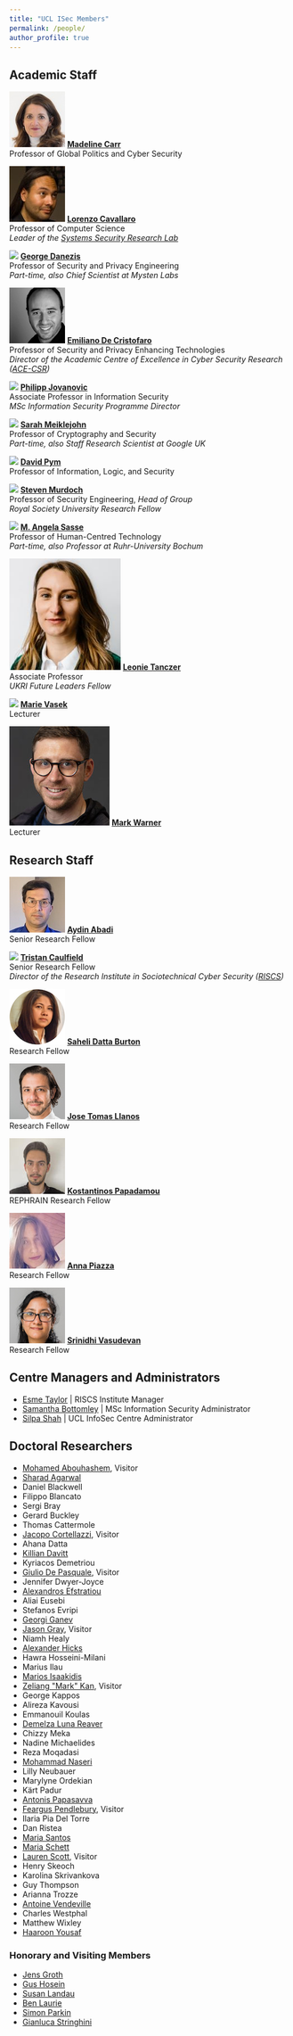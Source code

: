 ```yaml
---
title: "UCL ISec Members"
permalink: /people/
author_profile: true
---
```


## Academic Staff  

<p class="profile"><img src="../images/madeline2.jpg" class="profilephoto" />
<a href="https://www.ucl.ac.uk/computer-science/people/professor-madeline-carr"><strong>Madeline Carr</strong></a><br />
Professor of Global Politics and Cyber Security</p>

<p class="profile"><img src="../images/lorenzo.jpg" class="profilephoto" />
<a href="https://scholar.google.com/citations?user=oWT7fIYAAAAJ&hl=en"><strong>Lorenzo Cavallaro</strong></a><br />
Professor of Computer Science<br />
<em>Leader of the <a href="https://s2lab.cs.ucl.ac.uk">Systems Security Research Lab</a></em></p>

<p class="profile"><img src="../images/george.jpg" class="profilephoto" />
<a href="http://www0.cs.ucl.ac.uk/staff/G.Danezis/"><strong>George Danezis</strong></a><br />
Professor of Security and Privacy Engineering<br>
<em>Part-time, also Chief Scientist at Mysten Labs</em></p>

<p class="profile"><img src="../images/emiliano2.jpg" class="profilephoto" />
<a href="https://emilianodc.com/"><strong>Emiliano De Cristofaro</strong></a><br />
Professor of Security and Privacy Enhancing Technologies<br />
<em>Director of the Academic Centre of Excellence in Cyber Security Research (<a href="https://www.ucl.ac.uk/cybersecurity-centre-of-excellence/">ACE-CSR</a>) </em></p>

<p class="profile"><img src="../images/philipp.jpg" class="profilephoto" />
<a href="https://philipp.jovanovic.io/"><strong>Philipp Jovanovic</strong></a><br />
Associate Professor in Information Security<br>
<em>MSc Information Security Programme Director</em></p>

<p class="profile"><img src="../images/sarah.jpg" class="profilephoto" />
<a href="https://smeiklej.com/"><strong>Sarah Meiklejohn</strong></a><br />
Professor of Cryptography and Security<br>
<em>Part-time, also Staff Research Scientist at Google UK</em></p>

<p class="profile"><img src="../images/david.jpg" class="profilephoto" />
<a href="http://www0.cs.ucl.ac.uk/staff/D.Pym/"><strong>David Pym</strong></a><br />
Professor of Information, Logic, and Security</p>


<p class="profile"><img src="../images/steven.jpg" class="profilephoto" />
<a href="https://murdoch.is/"><strong>Steven Murdoch</strong></a><br />
Professor of Security Engineering, <em>Head of Group</em><br>
<em>Royal Society University Research Fellow</em></p>



<p class="profile"><img src="../images/angela.jpg" class="profilephoto" />
<a href="https://uclisec.github.io/people/m_angela_sasse/"><strong>M. Angela Sasse</strong></a><br />
Professor of Human-Centred Technology<br />
<em>Part-time, also Professor at Ruhr-University Bochum</em></p>

<p class="profile"><img src="../images/leonie.jpg" class="profilephoto" />
<a href="https://www.leonietanczer.net/"><strong>Leonie Tanczer</strong></a><br />
Associate Professor<br>
<em>UKRI Future Leaders Fellow</em></p>

<p class="profile"><img src="../images/marie.jpg" class="profilephoto" />
<a href="https://mvasek.com/"><strong>Marie Vasek</strong></a><br />
Lecturer</p>  

<p class="profile"><img src="../images/Mark.jpg" class="profilephoto" />
<a href="https://www.privacurity.com/"><strong>Mark Warner</strong></a><br />
Lecturer</p>

<div class="cf"></div>

## Research Staff



<p class="profile"><img src="../images/aydin2.jpg" class="profilephoto" />
<a href="http://www.AydinAbadi.com"><strong>Aydin Abadi</strong></a><br />
Senior Research Fellow</p>

<p class="profile"><img src="../images/tristan.jpg" class="profilephoto" />
<a href="https://www.tristancaulfield.com/"><strong>Tristan Caulfield</strong></a><br />
Senior Research Fellow<br>
<em>Director of the Research Institute in Sociotechnical Cyber Security (<a href="https://www.riscs.org.uk">RISCS</a>)</em></p>

<p class="profile"><img src="../images/saheli.jpg" class="profilephoto" />
<a href="https://iris.ucl.ac.uk/iris/browse/profile?upi=SDATT23"><strong>Saheli Datta Burton</strong></a><br />
Research Fellow</p>

<p class="profile"><img src="../images/jose.jpg" class="profilephoto" />
<a href="https://www.linkedin.com/in/jose-tomas-llanos-20665935/"><strong>Jose Tomas Llanos</strong></a><br />
Research Fellow</p>

<p class="profile"><img src="../images/kostios.jpg" class="profilephoto" />
<a href="https://netsysci.cut.ac.cy/kostantinos.papadamou/"><strong>Kostantinos Papadamou</strong></a><br />
REPHRAIN Research Fellow </p>


<p class="profile"><img src="../images/anna.jpg" class="profilephoto" />
<a href="https://www.linkedin.com/in/anna-piazza-a31a4845/?originalSubdomain=uk"><strong>Anna Piazza</strong></a><br />
Research Fellow </p>

<p class="profile"><img src="../images/srinidhi.jpg" class="profilephoto" />
<a href="https://iris.ucl.ac.uk/iris/browse/profile?upi=SVASU26"><strong>Srinidhi Vasudevan</strong></a><br />
Research Fellow</p>


<div class="cf"></div>

## Centre Managers and Administrators
- [Esme Taylor](mailto:esme.taylor@ucl.ac.uk) \| RISCS Institute Manager
- [Samantha Bottomley](mailto:s.bottomley@ucl.ac.uk) \| MSc Information Security Administrator 
- [Silpa Shah](mailto:silpa.shah@ucl.ac.uk) \| UCL InfoSec Centre Administrator


## Doctoral Researchers

- [Mohamed Abouhashem](https://s2lab.cs.ucl.ac.uk), Visitor
- [Sharad Agarwal](https://sharad1126.github.io/)
- Daniel Blackwell
- Filippo Blancato
- Sergi Bray
- Gerard Buckley
- Thomas Cattermole
- [Jacopo Cortellazzi](https://s2lab.cs.ucl.ac.uk), Visitor
- Ahana Datta
- [Killian Davitt](https://killiandavitt.me)
- Kyriacos Demetriou
- [Giulio De Pasquale](https://s2lab.cs.ucl.ac.uk), Visitor
- Jennifer Dwyer-Joyce
- [Alexandros Efstratiou](https://alefstrat.github.io/)
- Aliai Eusebi
- Stefanos Evripi
- [Georgi Ganev](https://ganevgv.github.io/)
- [Jason Gray](https://s2lab.cs.ucl.ac.uk), Visitor
- Niamh Healy
- [Alexander Hicks](https://alexanderlhicks.com/)
- Hawra Hosseini-Milani
- Marius Ilau
- [Marios Isaakidis](http://www0.cs.ucl.ac.uk/staff/M.Isaakidis)
- [Zeliang "Mark" Kan](https://s2lab.cs.ucl.ac.uk), Visitor
- George Kappos
- Alireza Kavousi
- Emmanouil Koulas
- [Demelza Luna Reaver](https://twitter.com/demelza_r)
- Chizzy Meka
- Nadine Michaelides
- Reza Moqadasi
- [Mohammad Naseri](https://mohammadnaseri.github.io/)
- Lilly Neubauer
- Marylyne Ordekian
- Kärt Padur
- [Antonis Papasavva](https://antonispapasavva.github.io/)
- [Feargus Pendlebury](https://s2lab.cs.ucl.ac.uk), Visitor
- Ilaria Pia Del Torre
- Dan Ristea
- [Maria Santos](https://mariascrs.github.io/)
- [Maria Schett](http://www.maria-a-schett.net/)
- [Lauren Scott](https://laurenscott.dev/), Visitor
- Henry Skeoch
- Karolina Skrivankova
- Guy Thompson
- Arianna Trozze
- [Antoine Vendeville](https://antoinevendeville.github.io/)
- Charles Westphal
- Matthew Wixley
- [Haaroon Yousaf](http://www.haaroonyousaf.com/)

### Honorary and Visiting Members
- [Jens Groth](http://www.cs.ucl.ac.uk/staff/J.Groth/)
- [Gus Hosein](https://privacyinternational.org/people/95/gus-hosein)
- [Susan Landau](https://privacyink.org/)
- [Ben Laurie](https://en.wikipedia.org/wiki/Ben_Laurie)
- [Simon Parkin](https://uclisec.github.io/people/simon_parkin/)
- [Gianluca Stringhini](https://seclab.bu.edu/people/gianluca/)

